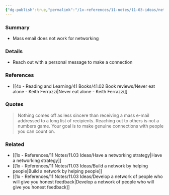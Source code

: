 ```yaml
---
{"dg-publish":true,"permalink":"/1x-references/11-notes/11-03-ideas/networking-is-not-a-mass-numbers-game/","title":"Networking is not a mass numbers game","created":"2025-03-14T15:11:22.294+03:00","updated":"2025-03-14T15:11:22.294+03:00"}
---
```



### Summary
- Mass email does not work for networking

### Details
- Reach out with a personal message to make a connection

### References
- [[4x - Reading and Learning/41 Books/41.02 Book reviews/Never eat alone - Keith Ferrazzi\|Never eat alone - Keith Ferrazzi]]

### Quotes
> Nothing comes off as less sincere than receiving a mass e-mail addressed to a long list of recipients. Reaching out to others is not a numbers game. Your goal is to make genuine connections with people you can count on.


### Related
- [[1x - References/11 Notes/11.03 Ideas/Have a networking strategy\|Have a networking strategy]]
- [[1x - References/11 Notes/11.03 Ideas/Build a network by helping people\|Build a network by helping people]]
- [[1x - References/11 Notes/11.03 Ideas/Develop a network of people who will give you honest feedback\|Develop a network of people who will give you honest feedback]]